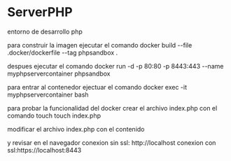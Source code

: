 # ServerPHP
entorno de desarrollo php

para construir la imagen 
ejecutar el comando
    docker build --file .docker/dockerfile --tag phpsandbox . 

despues ejecutar el comando
    docker run -d -p 80:80 -p 8443:443 --name myphpservercontainer phpsandbox	

para entrar al contenedor ejectuar el comando
    docker exec -it myphpservercontainer bash

para probar la funcionalidad del docker crear el archivo index.php con el comando touch
    touch index.php

modificar el archivo index.php con el contenido

<?php
phpinfo();
?>

y revisar en el navegador
conexion sin ssl: http://localhost 
conexion con ssl:https://localhost:8443